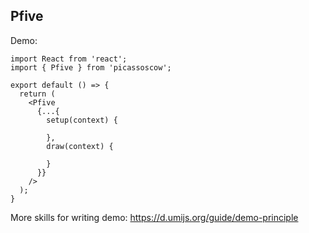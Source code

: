 
## Pfive

Demo:

```tsx
import React from 'react';
import { Pfive } from 'picassoscow';

export default () => {
  return (
    <Pfive
      {...{
        setup(context) {

        },
        draw(context) {

        }
      }}
    />
  );
}
```

More skills for writing demo: https://d.umijs.org/guide/demo-principle
